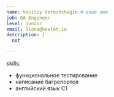 ```yaml
---
name: Vasiliy Vereshchagin # ваше имя
job: QA Engineer
level: junior
email: ilona@hexlet.io
description: |
  not

---
```

skills:
  - функциональное тестирование
  - написание багрепортов 
  - английский язык C1
